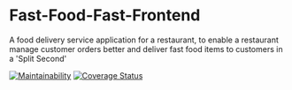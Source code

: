 # Fast-Food-Fast-Frontend
A food delivery service application for a restaurant, to enable a restaurant manage customer orders better and deliver fast food items to customers in a 'Split Second'

[![Maintainability](https://api.codeclimate.com/v1/badges/2038617f9892ec2f621d/maintainability)](https://codeclimate.com/github/oluwajuwon/Fast-Food-Fast-Frontend/maintainability)
[![Coverage Status](https://coveralls.io/repos/github/oluwajuwon/Fast-Food-Fast-Frontend/badge.svg?branch=develop)](https://coveralls.io/github/oluwajuwon/Fast-Food-Fast-Frontend?branch=develop)

